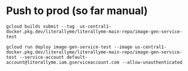 # Push to prod (so far manual)
```gcloud builds submit --tag  us-central1-docker.pkg.dev/literallyme/literallyme-main-repo/image-gen-service-test```

```
gcloud run deploy image-gen-service-test --image us-central1-docker.pkg.dev/literallyme/literallyme-main-repo/image-gen-service-test --service-account default-account@literallyme.iam.gserviceaccount.com --allow-unauthenticated
```
